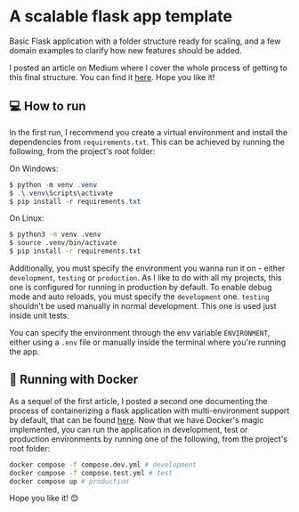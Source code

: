 # A scalable flask app template

Basic Flask application with a folder structure ready for scaling, and a few domain examples to clarify how new features should be added.

I posted an article on Medium where I cover the whole process of getting to this final structure. You can find it [here](https://medium.com/@gabrielsollero/domain-driven-design-in-practice-the-train-of-thought-behind-a-scalable-rest-api-with-flask-8904e9017ae9). Hope you like it!

## 💻 How to run

In the first run, I recommend you create a virtual environment and install the dependencies from `requirements.txt`. This can be achieved by running the following, from the project's root folder:

On Windows:

```powershell
$ python -m venv .venv
$ .\.venv\Scripts\activate
$ pip install -r requirements.txt
```

On Linux:

```bash
$ python3 -m venv .venv
$ source .venv/bin/activate
$ pip install -r requirements.txt
```

Additionally, you must specify the environment you wanna run it on - either `development`, `testing` or `production`. As I like to do with all my projects, this one is configured for running in production by default. To enable debug mode and auto reloads, you must specify the `development` one. `testing` shouldn't be used manually in normal development. This one is used just inside unit tests.

You can specify the environment through the env variable `ENVIRONMENT`, either using a `.env` file or manually inside the terminal where you're running the app.

## 🐋 Running with Docker

As a sequel of the first article, I posted a second one documenting the process of containerizing a flask application with multi-environment support by default, that can be found [here](**TODO**). Now that we have Docker's magic implemented, you can run the application in development, test or production environments by running one of the following, from the project's root folder:

```bash
docker compose -f compose.dev.yml # development
docker compose -f compose.test.yml # test
docker compose up # production
```

Hope you like it! 😊
